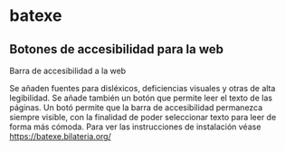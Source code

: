 # batexe

## Botones de accesibilidad para la web
Barra de accesibilidad a la web

Se añaden fuentes para disléxicos, deficiencias visuales y otras de alta legibilidad.
Se añade también un botón que permite leer el texto de las páginas.
Un botó permite que la barra de accesibilidad permanezca siempre visible, con la finalidad de poder seleccionar texto para leer de forma más cómoda.
Para ver las instrucciones de instalación véase https://batexe.bilateria.org/
